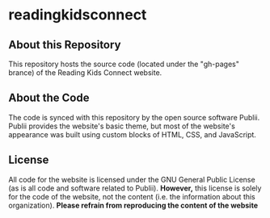 # readingkidsconnect
## About this Repository
This repository hosts the source code (located under the "gh-pages" brance) of the Reading Kids Connect website.
## About the Code
The code is synced with this repository by the open source software Publii. Publii provides the website's basic theme, but most of the website's appearance was built using custom blocks of HTML, CSS, and JavaScript. 
## License
All code for the website is licensed under the GNU General Public License (as is all code and software related to Publii). **However,** this license is solely for the code of the website, not the content (i.e. the information about this organization). **Please refrain from reproducing the content of the website**
